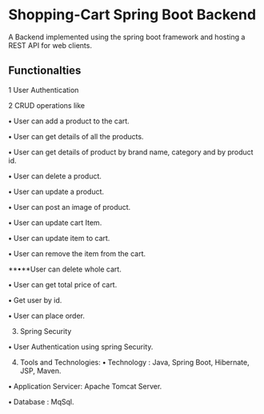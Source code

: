 
# Shopping-Cart Spring Boot Backend

A Backend implemented using the spring boot framework and hosting a REST API for web clients.


## Functionalties

1 User Authentication

2 CRUD operations like

**•**  User can add a product to the cart.

**•** User can get details of all the products.

**•** User can get details of product by brand name, category and by product id.

**•** User can delete a product.

**•** User can update a product.

**•** User can post an image of product.

**•** User can update cart Item.

**•** User can update item to cart.

**•** User can remove the item from the cart.

**•**User can delete whole cart.

**•** User can get total price of cart.

**•** Get user by id.

**•** User can place order.

3. Spring Security

**•** User Authentication using spring Security.

4. Tools and Technologies:
**•** Technology : Java, Spring Boot, Hibernate, JSP, Maven.

**•** Application Servicer: Apache Tomcat Server.

**•** Database : MqSql.

